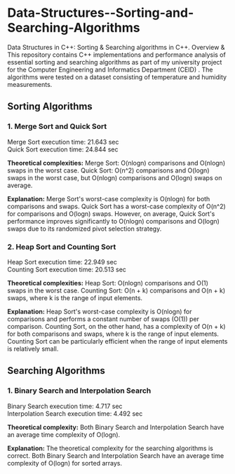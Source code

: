 # Data-Structures--Sorting-and-Searching-Algorithms

Data Structures in C++: Sorting &amp; Searching algorithms in C++. 
Overview &amp;
This repository contains C++ implementations and performance analysis of essential sorting and searching algorithms as part of my university project for the Computer Engineering and Informatics Department (CEID) . The algorithms were tested on a dataset consisting of temperature and humidity measurements.

## Sorting Algorithms
### 1. Merge Sort and Quick Sort
Merge Sort execution time: 21.643 sec  
Quick Sort execution time: 24.844 sec

**Theoretical complexities:**
Merge Sort: O(nlogn) comparisons and O(nlogn) swaps in the worst case.
Quick Sort: O(n^2) comparisons and O(logn) swaps in the worst case, but O(nlogn) comparisons and O(logn) swaps on average.

**Explanation:**
Merge Sort's worst-case complexity is O(nlogn) for both comparisons and swaps. Quick Sort has a worst-case complexity of O(n^2) for comparisons and O(logn) swaps. However, on average, Quick Sort's performance improves significantly to O(nlogn) comparisons and O(logn) swaps due to its randomized pivot selection strategy.

### 2. Heap Sort and Counting Sort
Heap Sort execution time: 22.949 sec  
Counting Sort execution time: 20.513 sec

**Theoretical complexities:**
Heap Sort: O(nlogn) comparisons and O(1) swaps in the worst case.
Counting Sort: O(n + k) comparisons and O(n + k) swaps, where k is the range of input elements.

**Explanation:**
Heap Sort's worst-case complexity is O(nlogn) for comparisons and performs a constant number of swaps (O(1)) per comparison. Counting Sort, on the other hand, has a complexity of O(n + k) for both comparisons and swaps, where k is the range of input elements. Counting Sort can be particularly efficient when the range of input elements is relatively small.

## Searching Algorithms
### 1. Binary Search and Interpolation Search
Binary Search execution time: 4.717 sec  
Interpolation Search execution time: 4.492 sec

**Theoretical complexity:**
Both Binary Search and Interpolation Search have an average time complexity of O(logn).

**Explanation:**
The theoretical complexity for the searching algorithms is correct. Both Binary Search and Interpolation Search have an average time complexity of O(logn) for sorted arrays.
